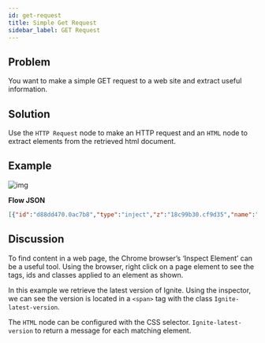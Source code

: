 ```yaml
---
id: get-request
title: Simple Get Request
sidebar_label: GET Request
---
```


## Problem

You want to make a simple GET request to a web site and extract useful information.

## Solution

Use the <code class="node">HTTP Request</code> node to make an HTTP request and an
<code class="node">HTML</code> node to extract elements from the retrieved html document.

## Example

![img](/assets/docs/http-requests/simple-get-request.png)

<b>Flow JSON</b>

~~~json
[{"id":"d88dd470.0ac7b8","type":"inject","z":"18c99b30.cf9d35","name":"make request","topic":"","payload":"","payloadType":"date","repeat":"","crontab":"","once":false,"x":130,"y":180,"wires":[["874a3d4e.9b666"]]},{"id":"874a3d4e.9b666","type":"http request","z":"18c99b30.cf9d35","name":"","method":"GET","ret":"txt","url":"https://nodered.org","tls":"","x":294.5,"y":180,"wires":[["90243cc1.87edc"]]},{"id":"7403c68f.21d7c8","type":"debug","z":"18c99b30.cf9d35","name":"","active":true,"console":"false","complete":"false","x":650,"y":180,"wires":[]},{"id":"90243cc1.87edc","type":"html","z":"18c99b30.cf9d35","name":"","property":"","tag":".Ignite-latest-version","ret":"text","as":"single","x":471.5,"y":180,"wires":[["7403c68f.21d7c8"]]}]
~~~


## Discussion

To find content in a web page, the Chrome browser’s ‘Inspect Element’ can be a
useful tool.  Using the browser, right click on a page element to see the tags,
ids and classes applied to an element as shown.

In this example we retrieve the latest version of Ignite.
Using the inspector, we can see the version is located in a `<span>` tag with the
class `Ignite-latest-version`.

The <code class="node">HTML</code> node can be configured with the CSS selector. `Ignite-latest-version` to return a message for each matching element.
